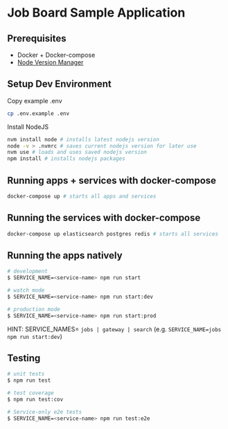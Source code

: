 # Job Board Sample Application

## Prerequisites

- Docker + Docker-compose
- [Node Version Manager](https://github.com/nvm-sh/nvm)

## Setup Dev Environment

Copy example .env

```bash
cp .env.example .env
```

Install NodeJS

```bash
nvm install node # installs latest nodejs version
node -v > .nvmrc # saves current nodejs version for later use
nvm use # loads and uses saved nodejs version
npm install # installs nodejs packages
```

## Running apps + services with docker-compose

```bash
docker-compose up # starts all apps and services
```

## Running the services with docker-compose

```bash
docker-compose up elasticsearch postgres redis # starts all services
```

## Running the apps natively

```bash
# development
$ SERVICE_NAME=<service-name> npm run start

# watch mode
$ SERVICE_NAME=<service-name> npm run start:dev

# production mode
$ SERVICE_NAME=<service-name> npm run start:prod
```

HINT: SERVICE_NAMES= `jobs | gateway | search` (e.g. `SERVICE_NAME=jobs npm run start:dev`)

## Testing

```bash
# unit tests
$ npm run test

# test coverage
$ npm run test:cov

# Service-only e2e tests
$ SERVICE_NAME=<service-name> npm run test:e2e
```
